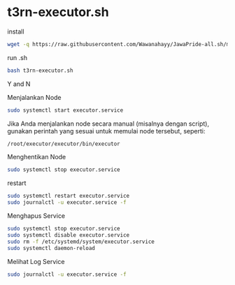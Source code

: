 
# t3rn-executor.sh

install
```bash
wget -q https://raw.githubusercontent.com/Wawanahayy/JawaPride-all.sh/main/t3rn/t3rn-executor.sh -O t3rn-executor.sh
```

run .sh
```bash
bash t3rn-executor.sh
```

Y and N

Menjalankan Node

```bash
sudo systemctl start executor.service
```
Jika Anda menjalankan node secara manual (misalnya dengan script), gunakan perintah yang sesuai untuk memulai node tersebut, seperti:
```bash
/root/executor/executor/bin/executor
```
Menghentikan Node

```bash
sudo systemctl stop executor.service
```

restart
```bash
sudo systemctl restart executor.service
sudo journalctl -u executor.service -f
```

Menghapus Service

```bash
sudo systemctl stop executor.service
sudo systemctl disable executor.service
sudo rm -f /etc/systemd/system/executor.service
sudo systemctl daemon-reload
```
Melihat Log Service
```bash
sudo journalctl -u executor.service -f
```

